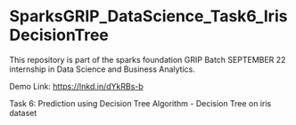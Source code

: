 # SparksGRIP_DataScience_Task6_IrisDecisionTree

This repository is part of the sparks foundation GRIP Batch SEPTEMBER 22 internship in Data Science and Business Analytics.

Demo Link: https://lnkd.in/dYkRBs-b

Task 6: Prediction using Decision Tree Algorithm - Decision Tree on iris dataset
